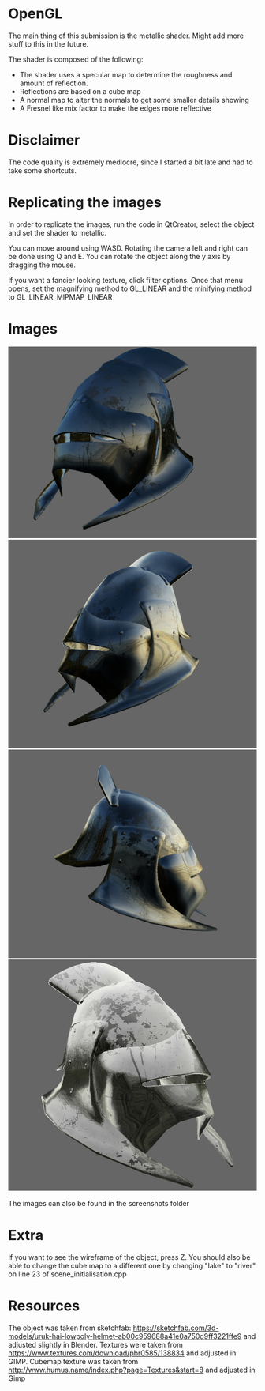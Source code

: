 # OpenGL

The main thing of this submission is the metallic shader. 
Might add more stuff to this in the future.

The shader is composed of the following:
- The shader uses a specular map to determine the roughness and amount of reflection.
- Reflections are based on a cube map
- A normal map to alter the normals to get some smaller details showing
- A Fresnel like mix factor to make the edges more reflective

# Disclaimer

The code quality is extremely mediocre, since I started a bit late and had to take some shortcuts.

# Replicating the images
In order to replicate the images, run the code in QtCreator, select the object and set the shader to metallic.

You can move around using WASD. Rotating the camera left and right can be done using Q and E.
You can rotate the object along the y axis by dragging the mouse.

If you want a fancier looking texture, click filter options. 
Once that menu opens, set the magnifying method to GL_LINEAR and the minifying method to GL_LINEAR_MIPMAP_LINEAR

# Images

![lake1](https://github.com/BugelNiels/OpenGL/blob/master/framework/Screenshots/1.png "Figure 1")
![lake2](https://github.com/BugelNiels/OpenGL/blob/master/framework/Screenshots/2.png "Figure 2")
![lake3](https://github.com/BugelNiels/OpenGL/blob/master/framework/Screenshots/3.png "Figure 3")
![river1](https://github.com/BugelNiels/OpenGL/blob/master/framework/Screenshots/4.png "Figure 4")

The images can also be found in the screenshots folder

# Extra 

If you want to see the wireframe of the object, press Z.
You should also be able to change the cube map to a different one by changing "lake" to "river" on line 23 of scene_initialisation.cpp


# Resources

The object was taken from sketchfab: https://sketchfab.com/3d-models/uruk-hai-lowpoly-helmet-ab00c959688a41e0a750d9ff3221ffe9 and adjusted slightly in Blender.
Textures were taken from https://www.textures.com/download/pbr0585/138834 and adjusted in GIMP.
Cubemap texture was taken from http://www.humus.name/index.php?page=Textures&start=8 and adjusted in Gimp
